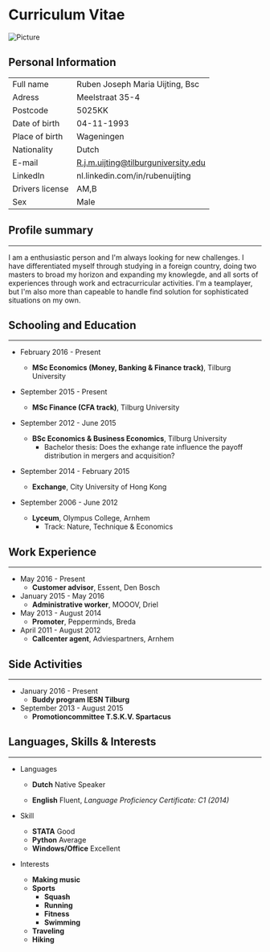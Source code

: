 Curriculum Vitae 
=======
![Picture](https://github.com/RubenU/assignments/blob/master/2.jpg)
## Personal Information
|||
| ------ | ----------- |
| Full name| Ruben Joseph Maria Uijting, Bsc |
| Adress | Meelstraat 35-4 |
| Postcode | 5025KK |
| Date of birth|04-11-1993|
|Place of birth|Wageningen|
|Nationality|Dutch|
|E-mail|R.j.m.uijting@tilburguniversity.edu|
|LinkedIn|nl.linkedin.com/in/rubenuijting|
|Drivers license|AM,B|
|Sex|Male|

## Profile summary
---------
I am a enthusiastic person and I'm always looking for new challenges. I have differentiated myself through studying in a foreign country, doing two masters to broad my horizon and expanding my knowlegde, and all sorts of experiences through work and ectracurricular activities. I'm a teamplayer, but I'm also more than capeable to handle find solution for sophisticated situations on my own. 

## Schooling and Education
----------
* February 2016 - Present  
	* **MSc Economics (Money, Banking & Finance track)**, Tilburg University
 
* September 2015 - Present  
	* **MSc Finance (CFA track)**, Tilburg University

* September 2012 - June 2015
	* **BSc Economics & Business Economics**, Tilburg University
		* Bachelor thesis: Does the exhange rate influence the payoff distribution in mergers and acquisition?
* September 2014 - February 2015
	* **Exchange**, City University of Hong Kong
		
* September 2006 - June 2012
	* **Lyceum**, Olympus College, Arnhem
		* Track: Nature, Technique & Economics

## Work Experience
--------
* May 2016 - Present
	* **Customer advisor**, Essent, Den Bosch
* January 2015 - May 2016
	* **Administrative worker**, MOOOV, Driel
* May 2013 - August 2014
	* **Promoter**, Pepperminds, Breda
* April 2011 - August 2012
	* **Callcenter agent**, Adviespartners, Arnhem

## Side Activities
-------------
* January 2016 - Present
	* **Buddy program IESN Tilburg**
* September 2013 - August 2015
	* **Promotioncommittee T.S.K.V. Spartacus**

## Languages, Skills & Interests
-------
* Languages

	* **Dutch** Native Speaker

	* **English** Fluent, *Language Proficiency Certificate: C1 (2014)*

* Skill
	* **STATA** Good
	* **Python** Average
	* **Windows/Office** Excellent


* Interests
	* **Making music**
	* **Sports**
		* **Squash**
		* **Running**
		* **Fitness**
		* **Swimming**
	* **Traveling**
	* **Hiking**






